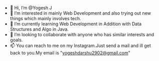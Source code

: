 - 👋 Hi, I’m @Yogesh J
- 👀 I’m interested in mainly Web Development and also trying out new things which mainly involves tech.
- 🌱 I’m currently learning Web Development in Addition with Data Structures and Algo in Java.
- 💞️ I’m looking to collaborate with anyone who has similar interests and goals.
- 📫 You can reach to me on my Instagram.Just send a mail and ill get back to you.My email is "yogeshdarshu2902@gmail.com"
